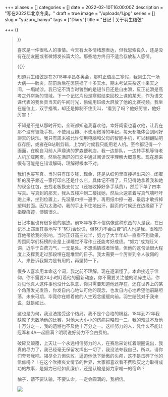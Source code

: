 +++
aliases = []
categories = []
date = 2022-02-10T16:00:00Z
description = "写在2022年北京冬奥。"
draft = true
image = "/uploads/1.jpg"
series = []
slug = "yuzuru_hanyu"
tags = ["Diary"]
title = "日记 | 关于羽生结弦"

+++
{{<blockquote>}} 
  <p>
    喜欢是一件很私人的事情。今天有太多情绪想表达，但我思索良久，还是没有在朋友圈或者微博发长篇大论。那些地方终归不适合存放私人感情。 
  </p>
{{</quote>}}

知道羽生结弦是在2018年平昌冬奥会，那时正值高三寒假，我刚生完一场大病——肺炎，前前后后在医院挂了十多天水，期末考试夹杂这十来天之间，一塌糊涂。我已记不清当时瞥到的是短节目还是自由滑，反正花滑是高考之外崭新的领域。下一个记忆片段是寒假结束回校上课的某天，作为语文课代表的我负责当天的午间时光，偷偷用班级大屏放了他的比赛视频。我坐在座位上，双手捂嘴，却还是抑制不住尖叫，“看到了吗？他好厉害，他好厉害！”

不知是不是从那时开始，全班都知道我喜欢他。幸好闺蜜也喜欢他，让我在那个没有智能手机、不使用豆瓣、不使用微博的年纪，每天都能体会到同好聊天的快乐。我只有周末被允许使用电脑和父母的智能手机，可以翻翻贴吧存存图，或者在B站刷剪辑，上学的时候我只能用老人机。至今都记得一个画面，在晚自习前人声鼎沸的罗森便利店，我一边排队，一边转手机等待老人机加载网页，然后在满屏的日文中通过阅读汉字理解大概意思。现在想来很有可能是在错误解码，理解得根本不对。

我们也买写真。当时只有压岁钱，现金，还是从红包里直接扒出来的。闺蜜租的房子靠近一家打印店还是什么店，具体记不得了，只记得她拿着我和她的现金红包，去找老板换支付宝（还被收掉好多手续费），然后下单了四本写真。写真到的那天，我从五楼冲到二楼找她，然后火速拿着写真气喘吁吁跑上来，坐到位置上，先湿纸巾擦一遍手，再用纸巾擦一遍，最后才敢拆掉塑料封面。因为太激动，我的手止不住地出汗，翻页的时候还在边缘留下了指腹痕迹，懊恼很久。

日记本里也有很多他的痕迹。前18年根本不信偶像这种东西的人是我，在日记本上郑重其事地写下“努力会说谎，但努力不会白费”的人也是我。很难形容他带给我的影响。当时正好高三过半，努力了大半年却一直看不到效果，周围同学们标榜的全是上课睡觉不写作业还能考好成绩。“努力”成为贬义词，近乎于白费力气，一无是处。不想煽情或者矫情，但他的这句话很大程度上支撑我走过那段埋在题堆里的日子。我太需要一个厉害到令人敬佩的人，来告诉我努力是有用的，再坚持一下。

很多人喜欢用本命这个词，我之前不理解，现在逐渐懂了。本命接近于信仰，你不需要24小时盯着他的最新动态，你不需要关注他的琐碎生活，你对见他真人这件事也没什么执念，你只需要知道他还存在，还在世界上的某个角落发光发热，你发自内心地认可他的观念，也发自内心地希望他前路坦荡，未来可期，毕竟你在顺着他的人生观念缓缓向前。羽生结弦对于我来说，就是如此。

这也是为何，我没法接受这个结局。我不是个合格的粉丝，18年到22年我缺席了无数场他的比赛，对他大大小小的伤病只略知一二，我的难过不及他十万分之一，我的遗憾也不及他十万分之一。这样努力的人，凭什么不能让冠军和4A一起圆满？明明说好努力不会白费的。

破碎又颠覆，上天让一个永远相信努力的人，在赛后采访红着眼圈说出，我真的尽力了，我已经毫无保留发挥出一切了，我没法夸我自己，所以，请你们夸夸我吧。竭尽全力但失败，逼迫他低下骄傲的头颅，这不是击碎了他的信仰吗？！在这个吹捧爽文情节的世界，大家都喜欢看不费吹灰之力取得成功的故事，是努力已经如此廉价，还是认输是努力家唯一的宿命？

柚子，请不要认输，不要认命。一定会圆满的，我相信。

![](/uploads/2.jpg)